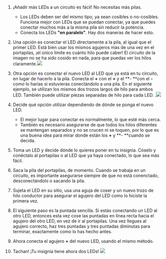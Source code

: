 1. ¡Añadir más LEDs a un circuito es fácil! No necesitas más pilas. 

   * Los LEDs deben ser del mismo tipo, ya sean cosibles o no-cosibles. Funciona mejor con LEDs que se puedan conectar, ya que puedes conectar muchos más a la misma pila sin reducir la potencia. 
   * Conecta los LEDs **"en paralelo"**. Hay dos maneras de hacer esto.

2. Una opción es conectar el LED directamente a la pila, al igual que el primer LED. Está bien usar los mismos agujeros más de una vez en el portapilas, ¡el único límite es cuánto hilo puede caber! El circuito de la imagen no se ha sido cosido en nada, para que puedas ver los hilos claramente.![](/assets/more_leds_separate_120_333_650.png)
3. Otra opción es conectar el nuevo LED al LED que ya está en tu circuito, en lugar de hacerlo a la pila. Conecta el **+** con el **+** y el **- **con el **-** como lo harías si estuvieras conectándolo a una pila. En el siguiente ejemplo, se utilizan los mismos dos trozos largos de hilo para ambos LED. También puede utilizar piezas separadas de hilo para cada LED.   .![](/assets/more_leds_extended_120_225_650.png)

4. Decide qué opción utilizar dependiendo de dónde se ponga el nuevo LED.

   *  El mejor lugar para conectar es normalmente, lo que esté más cerca.
   * También es necesario asegurarse de que todos los hilos diferentes se mantengan separados y no se crucen ni se toquen, por lo que es una buena idea para mirar donde están los **+**  y **- **cuando se decida.

5. Toma un LED y decide dónde lo quieres poner en tu insignia. Cóselo y conéctalo al portapilas o al LED que ya haya conectado, lo que sea más fácil.

6. Saca la pila del portapilas, de momento. Cuando se trabaja en un circuito, es importante asegurarse siempre de que no está conenctado, desconectándolo o sacando la pila.

7. Sujeta el LED en su sitio, usa una aguja de coser y un nuevo trozo de hilo conductor para asegurar el agujero del LED como lo hiciste la primera vez.

8. El siguiente paso es la puntada sencilla. Si estás conectando un LED al otro LED, entonces esta vez cose las puntadas en línea recta hacia el agujero del otro LED, en vez de ir al portapilas. Una vez llegues al agujero correcto, haz tres puntadas  y tres puntadas diminutas para terminar, exactamente como lo has hecho antes.

9. Ahora conecta el agujero **+** del nuevo LED, usando el mismo método.

10. Tachan! ¡Tu insignia tiene ahora dos LEDs! ![](/assets/badge_second_led_150_106_650.png)



